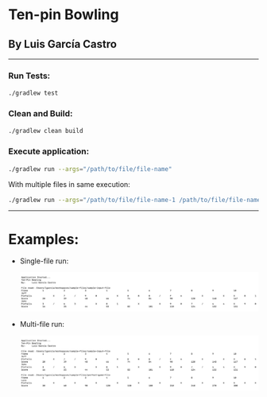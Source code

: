 # Ten-pin Bowling

## By Luis García Castro

---

### Run Tests:

```bash
./gradlew test
```

### Clean and Build:

```bash
./gradlew clean build
```

### Execute application:

```bash
./gradlew run --args="/path/to/file/file-name"
```

With multiple files in same execution:
```bash
./gradlew run --args="/path/to/file/file-name-1 /path/to/file/file-name-2"
```

---

# Examples:

* Single-file run:

  ![single-run](./docs/single-execution.png)

* Multi-file run:

  ![multi-file-run](./docs/multi-file-execution.png)

